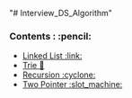 "# Interview_DS_Algorithm" 


<h3>Contents : :pencil:</h3>
<ul>
  <li><a href="https://github.com/ShantoOBS/Interview_DS_Algorithm/tree/main/Linked%20List">Linked List :link:</a></li>
  <li><a href="https://github.com/ShantoOBS/Interview_DS_Algorithm/tree/main/Trie">Trie 🌳</a></li>
  <li><a href="https://github.com/ShantoOBS/Interview_DS_Algorithm/tree/main/Recursion">Recursion :cyclone:</a></li>
   <li><a href="https://github.com/ShantoOBS/Interview_DS_Algorithm/tree/main/Two%20Pointer"> Two Pointer :slot_machine:</a></li>
</ul>
